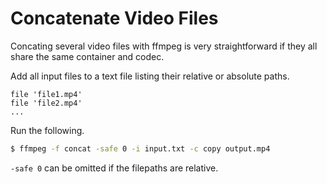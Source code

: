 # Concatenate Video Files

Concating several video files with ffmpeg is very straightforward if they all share the same container and codec.

Add all input files to a text file listing their relative or absolute paths.

```
file 'file1.mp4'
file 'file2.mp4'
...
```

Run the following.

```sh
$ ffmpeg -f concat -safe 0 -i input.txt -c copy output.mp4
```

`-safe 0` can be omitted if the filepaths are relative.
